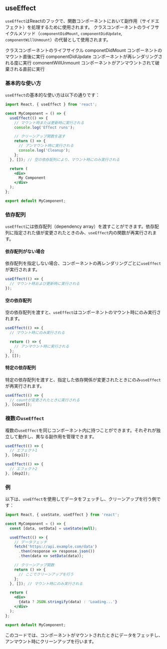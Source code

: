 
## useEffect

`useEffect`はReactのフックで、関数コンポーネントにおいて副作用（サイドエフェクト）を処理するために使用されます。
クラスコンポーネントのライフサイクルメソッド（`componentDidMount`, `componentDidUpdate`, `componentWillUnmount`）の代替として使用されます。


クラスコンポーネントのライフサイクル
componetDidMount
コンポーネントのマウント直後に実行
componentDidUpdate
コンポーネントが再レンダリングされる度に実行
comonentWillUnmount
コンポーネントがアンマウントされて破棄される直前に実行


### 基本的な使い方

`useEffect`の基本的な使い方は以下の通りです：

```jsx
import React, { useEffect } from 'react';

const MyComponent = () => {
  useEffect(() => {
    // マウント時または更新時に実行される
    console.log('Effect runs');

    // クリーンアップ関数を返す
    return () => {
      // アンマウント時に実行される
      console.log('Cleanup');
    };
  }, []); // 空の依存配列により、マウント時にのみ実行される

  return (
    <div>
      My Component
    </div>
  );
};

export default MyComponent;
```

### 依存配列

`useEffect`には依存配列（dependency array）を渡すことができます。依存配列に指定された値が変更されたときのみ、`useEffect`内の関数が再実行されます。

#### 依存配列がない場合
依存配列を指定しない場合、コンポーネントの再レンダリングごとに`useEffect`が実行されます。

```jsx
useEffect(() => {
  // マウント時および更新時に実行される
});
```

#### 空の依存配列
空の依存配列を渡すと、`useEffect`はコンポーネントのマウント時にのみ実行されます。

```jsx
useEffect(() => {
  // マウント時にのみ実行される

  return () => {
    // アンマウント時に実行される
  };
}, []);
```

#### 特定の依存配列
特定の依存配列を渡すと、指定した依存関係が変更されたときにのみ`useEffect`が再実行されます。

```jsx
useEffect(() => {
  // countが変更されたときに実行される
}, [count]);
```

### 複数の`useEffect`

複数の`useEffect`を同じコンポーネント内に持つことができます。それぞれが独立して動作し、異なる副作用を管理できます。

```jsx
useEffect(() => {
  // エフェクト1
}, [dep1]);

useEffect(() => {
  // エフェクト2
}, [dep2]);
```

### 例

以下は、`useEffect`を使用してデータをフェッチし、クリーンアップを行う例です：

```jsx
import React, { useState, useEffect } from 'react';

const MyComponent = () => {
  const [data, setData] = useState(null);

  useEffect(() => {
    // データフェッチ
    fetch('https://api.example.com/data')
      .then(response => response.json())
      .then(data => setData(data));

    // クリーンアップ関数
    return () => {
      // ここでクリーンアップを行う
    };
  }, []); // マウント時にのみ実行される

  return (
    <div>
      {data ? JSON.stringify(data) : 'Loading...'}
    </div>
  );
};

export default MyComponent;
```

このコードでは、コンポーネントがマウントされたときにデータをフェッチし、アンマウント時にクリーンアップを行います。